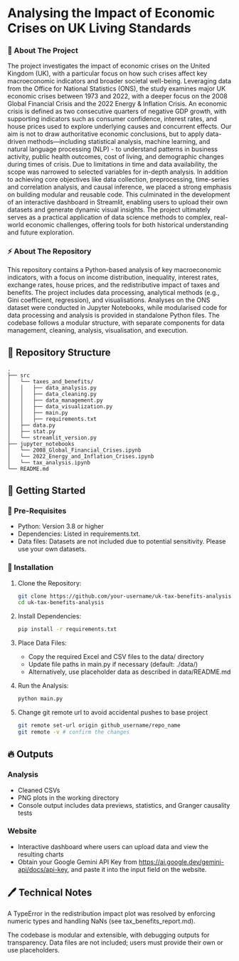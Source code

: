 # Analysing the Impact of Economic Crises on UK Living Standards

<!-- ABOUT THE PROJECT -->
### :beginner: About The Project
The project investigates the impact of economic crises on the United Kingdom (UK), with a particular focus on how such crises affect key macroeconomic indicators and broader societal well-being. Leveraging data from the Office for National Statistics (ONS), the study examines major UK economic crises between 1973 and 2022, with a deeper focus on the 2008 Global Financial Crisis and the 2022 Energy & Inflation Crisis. An economic crisis is defined as two consecutive quarters of negative GDP growth, with supporting indicators such as consumer confidence, interest rates, and house prices used to explore underlying causes and concurrent effects. Our aim is not to draw authoritative economic conclusions, but to apply data-driven methods—including statistical analysis, machine learning, and natural language processing (NLP) - to understand patterns in business activity, public health outcomes, cost of living, and demographic changes during times of crisis. Due to limitations in time and data availability, the scope was narrowed to selected variables for in-depth analysis. In addition to achieving core objectives like data collection, preprocessing, time-series and correlation analysis, and causal inference, we placed a strong emphasis on building modular and reusable code. This culminated in the development of an interactive dashboard in Streamlit, enabling users to upload their own datasets and generate dynamic visual insights. The project ultimately serves as a practical application of data science methods to complex, real-world economic challenges, offering tools for both historical understanding and future exploration.

<!-- ABOUT THE REPOSITORY -->
### :zap: About The Repository
This repository contains a Python-based analysis of key macroeconomic indicators, with a focus on income distribution, inequality, interest rates, exchange rates, house prices, and the redistributive impact of taxes and benefits. The project includes data processing, analytical methods (e.g., Gini coefficient, regression), and visualisations. Analyses on the ONS dataset were conducted in Jupyter Notebooks, while modularised code for data processing and analysis is provided in standalone Python files. The codebase follows a modular structure, with separate components for data management, cleaning, analysis, visualisation, and execution.

## :file_folder: Repository Structure

```
.
├── src
│   └── taxes_and_benefits/
│   │   ├── data_analysis.py
│   │   ├── data_cleaning.py
│   │   ├── data_management.py
│   │   ├── data_visualization.py
│   │   ├── main.py
│   │   ├── requirements.txt
│   ├── data.py
│   ├── stat.py
│   └── streamlit_version.py
├── jupyter_notebooks
│   └── 2008_Global_Financial_Crises.ipynb
│   └── 2022_Energy_and_Inflation_Crises.ipynb
│   └── tax_analysis.ipynb
└── README.md
```

## :wrench: Getting Started

### :notebook: Pre-Requisites
- Python: Version 3.8 or higher
- Dependencies: Listed in requirements.txt.
- Data files: Datasets are not included due to potential sensitivity. Please use your own datasets.

### 🔌 Installation
1. Clone the Repository:
    ```sh
    git clone https://github.com/your-username/uk-tax-benefits-analysis.git
    cd uk-tax-benefits-analysis
    ```
    
2. Install Dependencies:
    ```sh
    pip install -r requirements.txt
    ```
    
3. Place Data Files:
   - Copy the required Excel and CSV files to the data/ directory
   - Update file paths in main.py if necessary (default: ./data/)
   - Alternatively, use placeholder data as described in data/README.md
    
4. Run the Analysis:
   ```sh
   python main.py 
   ```
    
5. Change git remote url to avoid accidental pushes to base project
   ```sh
   git remote set-url origin github_username/repo_name
   git remote -v # confirm the changes
   ```

## 🔥 Outputs
### Analysis
- Cleaned CSVs
- PNG plots in the working directory
- Console output includes data previews, statistics, and Granger causality tests
### Website
- Interactive dashboard where users can upload data and view the resulting charts
- Obtain your Google Gemini API Key from https://ai.google.dev/gemini-api/docs/api-key, and paste it into the input field on the website.

## 🖊️ Technical Notes
A TypeError in the redistribution impact plot was resolved by enforcing numeric types and handling NaNs (see tax_benefits_report.md).

The codebase is modular and extensible, with debugging outputs for transparency.
Data files are not included; users must provide their own or use placeholders.
